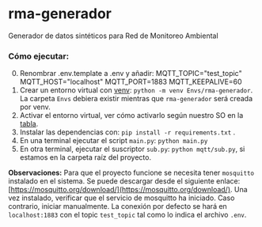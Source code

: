 # rma-generador
Generador de datos sintéticos para Red de Monitoreo Ambiental

### Cómo ejecutar:
0. Renombrar .env.template a .env y añadir:
    MQTT_TOPIC="test_topic"
    MQTT_HOST="localhost"
    MQTT_PORT=1883
    MQTT_KEEPALIVE=60
1. Crear un entorno virtual con [venv](https://docs.python.org/3/library/venv.html): `python -m venv Envs/rma-generador`. La carpeta `Envs` debiera existir mientras que `rma-generador` será creada por venv.
2. Activar el entorno virtual, ver cómo activarlo según nuestro SO en la [tabla](https://docs.python.org/3/library/venv.html#how-venvs-work). 
3. Instalar las dependencias con: `pip install -r requirements.txt` .
4. En una terminal ejecutar el script `main.py`: `python main.py`
5. En otra terminal, ejecutar el suscriptor `sub.py`: `python mqtt/sub.py`, si estamos en la carpeta raíz del proyecto. 

**Observaciones:**
Para que el proyecto funcione se necesita tener `mosquitto` instalado en el sistema. Se puede descargar desde el siguiente enlace: [https://mosquitto.org/download/](https://mosquitto.org/download/). 
Una vez instalado, verificar que el servicio de mosquitto ha iniciado. Caso contrario, iniciar manualmente.
La conexión por defecto se hará en `localhost:1883` con el topic `test_topic` tal como lo indica el archivo `.env`. 


